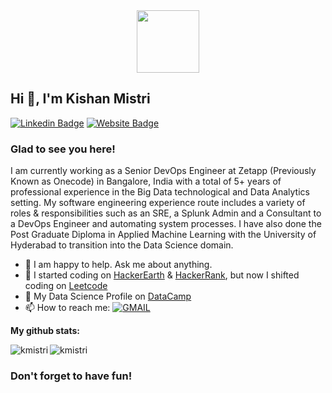 <div id="header" align="center">
  <img src="https://media.giphy.com/media/M9gbBd9nbDrOTu1Mqx/giphy.gif" width="100"/>
</div>

## Hi 👋, I'm Kishan Mistri

[![Linkedin Badge](https://img.shields.io/badge/-LinkedIn-0e76a8?style=flat-square&logo=Linkedin&logoColor=white)](https://www.linkedin.com/in/kishan-mistri/)
[![Website Badge](https://img.shields.io/badge/Website-3b5998?style=flat-square&logo=google-chrome&logoColor=white)](https://kishan-mistri.netlify.app/)


### Glad to see you here! 

I am currently working as a Senior DevOps Engineer at Zetapp (Previously Known as Onecode) in Bangalore, India with a total of 5+ years of professional experience in the Big Data technological and Data Analytics setting. My software engineering experience route includes a variety of roles & responsibilities such as an SRE, a Splunk Admin and a Consultant to a DevOps Engineer and automating system processes. I have also done the Post Graduate Diploma in Applied Machine Learning with the University of Hyderabad to transition into the Data Science domain.

- 💬 I am happy to help. Ask me about anything.
- 📝 I started coding on [HackerEarth](https://www.hackerearth.com/@14bit029) & [HackerRank](https://www.hackerrank.com/14bit029), but now I shifted coding on [Leetcode](https://leetcode.com/kmistri/)
- 📝 My Data Science Profile on [DataCamp](https://www.datacamp.com/profile/kmistri)
- 📫 How to reach me: [![GMAIL](https://img.shields.io/badge/-GMAIL-FF0000?style=flat-square&logo=gmail&logoColor=white)](mailto:kishan.mistri.111@gmail.com?subject=[GitHub]%20<SUBJECT>)

**My github stats:**
<div>
<div float="left"><p><img align="left" src="https://github-readme-stats.vercel.app/api/top-langs?username=KishanMistri&show_icons=true&locale=en&layout=compact" alt="kmistri" /></p></div>
<div float="right"><p><img align="center" src="https://github-readme-stats.vercel.app/api?username=KishanMistri&show_icons=true&locale=en" alt="kmistri" /></p></div>
</div>
<h3 align="left">Don't forget to have fun! </h3>
